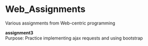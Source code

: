 # Web_Assignments

Various assignments from Web-centric programming <br>

__assignment3__<br>
Purpose: Practice implementing ajax requests and using bootstrap
